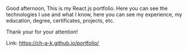 Good afternoon, 
This is my React.js portfolio. Here you can see the technologies I use and what I know, here you can see my experience, my education, degree, certificates, projects, etc.

Thank your for your attention!



Link: https://ch-a-k.github.io/portfolio/
